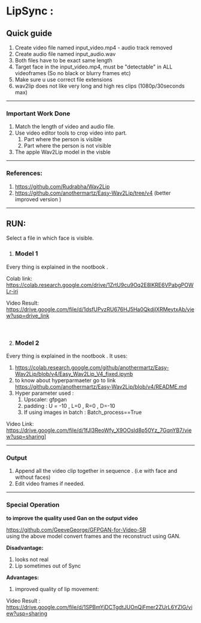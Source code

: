 # LipSync :
## **Quick guide**
1. Create video file named input_video.mp4 - audio track removed
2. Create audio file named input_audio.wav 
3. Both files have to be exact same length
4. Target face in the input_video.mp4, must be "detectable" in ALL videoframes (So no black or blurry frames etc)
5. Make sure u use correct file extensions
6. wav2lip does not like very long and high res clips (1080p/30seconds max)

<hr>

### **Important Work Done**
1. Match the length of video and audio file. 
2. Use video editor tools to crop video into part.
    1. Part where the person is visible 
    2. Part where the person is not visible 
3. The apple Wav2Lip model in the visble 

<hr>

### **References:**
1. https://github.com/Rudrabha/Wav2Lip
2. https://github.com/anothermartz/Easy-Wav2Lip/tree/v4 
(better improved version )

<hr>

## **RUN**:

Select a file in which face is visible. 


1. ### **Model 1**
Every thing is explained in the nootbook .

Colab link: 
https://colab.research.google.com/drive/1ZrtU9cu9Oq2E8lKRE6VPabgPOWLr-iri

Video Result:
https://drive.google.com/file/d/1dsfUPvzRU676HJ5Ha0QkdjIXRMeytxAb/view?usp=drive_link

<br>

2. ### **Model 2**
Every thing is explained in the nootbook .
It uses:  
1. https://colab.research.google.com/github/anothermartz/Easy-Wav2Lip/blob/v4/Easy_Wav2Lip_V4_fixed.ipynb
2. to know about hyperparmaeter go to link https://github.com/anothermartz/Easy-Wav2Lip/blob/v4/README.md
3. Hyper parameter used : 
    1. Upscaler: gfpgan
    2. padding : U = -10 , L=0 , R=0 , D=-10
    3. If using images in batch : Batch_process==True



Video Link: 
https://drive.google.com/file/d/1fJl3ReoWfy_X9OOsId8p50Yz_7GqnYB7/view?usp=sharing]

<hr>

### **Output**
1. Append all the video clip together in sequence . (i.e with face and without faces)
2. Edit video frames if needed.

<hr>

### **Special Operation**

**to improve the quality used Gan on the output video**

https://github.com/GeeveGeorge/GFPGAN-for-Video-SR
<br>
using the above model convert frames and the reconstruct using GAN.

**Disadvantage:**
1.  looks not real
2.  Lip sometimes out of Sync

**Advantages:**
1. improved quality of lip movement:

Video Result :
https://drive.google.com/file/d/1SPBmYjDCTgdtJUOnQiFmer2ZUrL6YZIG/view?usp=sharing




